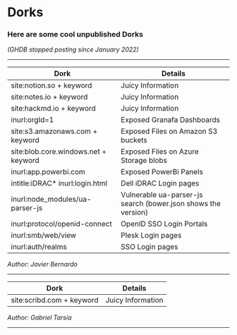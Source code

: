 # Dorks
### Here are some cool unpublished Dorks 
*(GHDB stopped posting since January 2022)*

------------------------------------------------------------------------------

| Dork          | Details       |
| ------------- |-------------|
| site:notion.so + keyword    | Juicy Information |
| site:notes.io + keyword     | Juicy Information |
| site:hackmd.io + keyword    | Juicy Information |
| inurl:orgId=1  | Exposed Granafa Dashboards |
| site:s3.amazonaws.com + keyword   | Exposed Files on Amazon S3 buckets |
| site:blob.core.windows.net + keyword   | Exposed Files on Azure Storage blobs |
| inurl:app.powerbi.com   | Exposed PowerBi Panels |
| intitle:iDRAC* inurl:login.html    | Dell iDRAC Login pages |
| inurl:node_modules/ua-parser-js    | Vulnerable ua-parser-js search (bower.json shows the version) |
| inurl:protocol/openid-connect      | OpenID SSO Login Portals |
| inurl:smb/web/view   | Plesk Login pages |
| inurl:auth/realms   | SSO Login pages |

*Author: Javier Bernardo*

------------------------------------------------------------------------------


| Dork          | Details       |
| ------------- |-------------|
| site:scribd.com + keyword    | Juicy Information |

*Author: Gabriel Tarsia*

------------------------------------------------------------------------------

